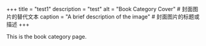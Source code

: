 +++
title = "test1"
description = "test"
alt = "Book Category Cover" # 封面图片的替代文本
caption = "A brief description of the image" # 封面图片的标题或描述
+++

This is the book category page.
